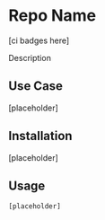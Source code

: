 # Repo Name

[ci badges here]

Description

## Use Case

[placeholder]

## Installation

[placeholder]

## Usage

```typescript
[placeholder]
```